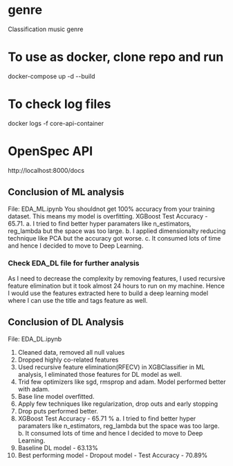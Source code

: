 # genre
Classification music genre

# To use as docker, clone repo and run
docker-compose up -d --build

# To check log files
docker logs -f core-api-container

# OpenSpec API
http://localhost:8000/docs

## Conclusion of ML analysis
File: EDA_ML.ipynb
You shouldnot get 100% accuracy from your training dataset. This means my model is overfitting.
XGBoost Test Accuracy - 65.71. 
    a. I tried to find better hyper paramaters like n_estimators, reg_lambda but the space was too large.
    b. I applied dimensionalty reducing technique like PCA but the accuracy got worse.
    c. It consumed lots of time and hence I decided to move to Deep Learning.

### Check EDA_DL file for further analysis

As I need to decrease the complexity by removing features, I used recursive feature elimination but it took almost 24 hours to run on my machine. 
Hence I would use the features extracted here to build a deep learning model where I can use the title and tags feature as well.

## Conclusion of DL Analysis
File: EDA_DL.ipynb

1. Cleaned data, removed all null values
2. Dropped highly co-related features
3. Used recursive feature elimination(RFECV) in XGBClassifier in ML analysis, I eliminated those features for DL model as well.
4. Trid few optimizers like sgd, rmsprop and adam. Model performed better with adam.
5. Base line model overfitted.
6. Apply few techniques like regularization, drop outs and early stopping 
7. Drop puts performed better.
8. XGBoost Test Accuracy - 65.71 %
    a. I tried to find better hyper paramaters like n_estimators, reg_lambda but the space was too large.
    b. It consumed lots of time and hence I decided to move to Deep Learning.
9. Baseline DL model - 63.13%
10. Best performing model - Dropout model - Test Accuracy - 70.89%